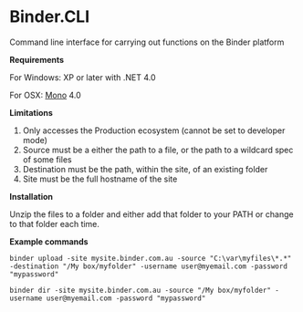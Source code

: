 # Binder.CLI
Command line interface for carrying out functions on the Binder platform

**Requirements**

For Windows: XP or later with .NET 4.0

For OSX: [Mono](http://www.mono-project.com/) 4.0

**Limitations**

1. Only accesses the Production ecosystem (cannot be set to developer mode)
2. Source must be a either the path to a file, or the path to a wildcard spec of some files 
3. Destination must be the path, within the site, of an existing folder
4. Site must be the full hostname of the site


**Installation**

Unzip the files to a folder and either add that folder to your PATH or change to that folder each time.


**Example commands**

    binder upload -site mysite.binder.com.au -source "C:\var\myfiles\*.*" -destination "/My box/myfolder" -username user@myemail.com -password "mypassword"

    binder dir -site mysite.binder.com.au -source "/My box/myfolder" -username user@myemail.com -password "mypassword"


